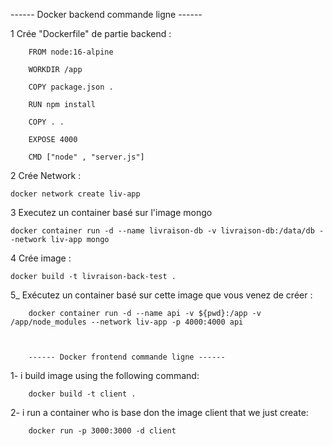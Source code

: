------ Docker backend commande ligne ------

1 Crée "Dockerfile" de partie backend :

        FROM node:16-alpine

        WORKDIR /app

        COPY package.json .

        RUN npm install

        COPY . .

        EXPOSE 4000

        CMD ["node" , "server.js"]

2 Crée Network : 

    docker network create liv-app

3 Executez un container basé sur l'image mongo

    docker container run -d --name livraison-db -v livraison-db:/data/db --network liv-app mongo

4 Crée image :

    docker build -t livraison-back-test .

5_ Exécutez un container basé sur cette image que vous venez de créer :

        docker container run -d --name api -v ${pwd}:/app -v /app/node_modules --network liv-app -p 4000:4000 api
        
        
        
        ------ Docker frontend commande ligne ------
        
  1- i build image using the following command:
  
        docker build -t client .
        
  2- i run a container who is base don the image client that we just create:
        
        docker run -p 3000:3000 -d client

